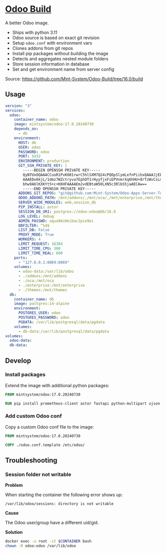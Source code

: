 # [Odoo Build](https://odoo.build/)

A better Odoo image.

- Ships with python 3.11
- Odoo source is based on exact git revision
- Setup `odoo.conf` with environment vars
- Clones addons from git repos
- Install pip packages without building the image
- Detects and aggregates nested module folders
- Store session information in database
- Set and get environment name from server config

Source: <https://github.com/Mint-System/Odoo-Build/tree/16.0/build>

## Usage

```yml
version: "3"
services:
  odoo:
    container_name: odoo
    image: mintsystem/odoo:17.0.20240730
    depends_on:
      - db
    environment:
      HOST: db
      USER: odoo
      PASSWORD: odoo
      PORT: 5432
      ENVIRONMENT: production
      GIT_SSH_PRIVATE_KEY: |
        -----BEGIN OPENSSH PRIVATE KEY-----
        QyNTUxOQAAACCuoR1PvK081rwrC5hlSXM7Q24cPQOpSlymLefnPiihxQAAAJjEbzDGxG8w
        AAAEDx6kjL/1dmz7WZctryva7EphDT1rHyyfjxFiEPVnmrXq6hHU+8rTzWvCsLmGVJcztD
        bhw9A6lKXKYt5+c+KKHFAAAAEmJvdEBtaW50LXN5c3RlbS5jaAECAw==
        -----END OPENSSH PRIVATE KEY-----
      ADDONS_GIT_REPOS: "git@github.com:Mint-System/Odoo-Apps-Server-Tools.git#17.0,git@github.com:OCA/server-tools.git#17.0"
      ODOO_ADDONS_PATH: /mnt/addons/,/mnt/oca/,/mnt/enterprise,/mnt/themes/
      SERVER_WIDE_MODULES: web,session_db
      PIP_INSTALL: astor
      SESSION_DB_URI: postgres://odoo:odoo@db/16.0
      LOG_LEVEL: debug
      ADMIN_PASSWD: oqua9AiHeibac2pie9ei
      DBFILTER: ^%d$
      LIST_DB: False
      PROXY_MODE: True
      WORKERS: 4
      LIMIT_REQUEST: 16384
      LIMIT_TIME_CPU: 300
      LIMIT_TIME_REAL: 600
    ports:
      - "127.0.0.1:8069:8069"
    volumes:
      - odoo-data:/var/lib/odoo
      - ./addons:/mnt/addons
      - ./oca:/mnt/oca
      - ./enterprise:/mnt/enterprise
      - ./themes:/mnt/themes
  db:
    container_name: db
    image: postgres:14-alpine
    environment:
      POSTGRES_USER: odoo
      POSTGRES_PASSWORD: odoo
      PGDATA: /var/lib/postgresql/data/pgdata
    volumes:
      - db-data:/var/lib/postgresql/data/pgdata
volumes:
  odoo-data:
  db-data:
```

## Develop

### Install packages

Extend the image with additional python packages:

```dockerfile
FROM mintsystem/odoo:17.0.20240730

RUN pip install prometheus-client astor fastapi python-multipart ujson a2wsgi parse-accept-language pyjwt
```

### Add custom Odoo conf

Copy a custom Odoo conf file to the image:

```dockerfile
FROM mintsystem/odoo:17.0.20240730

COPY ./odoo.conf.template /etc/odoo/
```

## Troubleshooting

### Session folder not writable

**Problem**

When starting the container the following error shows up:

```
/var/lib/odoo/sessions: directory is not writable
```

**Cause**

The Odoo user/group have a different uid/gid.

**Solution**

```bash
docker exec -u root -it $CONTAINER bash
chown -R odoo:odoo /var/lib/odoo
```